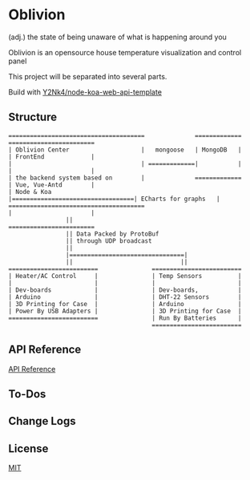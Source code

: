 # Oblivion
(adj.) the state of being unaware of what is happening around you

Oblivion is an opensource house temperature visualization and control panel

This project will be separated into several parts.

Build with [Y2Nk4/node-koa-web-api-template](https://github.com/Y2Nk4/node-koa-web-api-template)

## Structure
```
======================================              =============       ========================
| Oblivion Center                    |   mongoose   | MongoDB   |       | FrontEnd             |
|                                    | =============|           |       |                      |
| the backend system based on        |              =============       | Vue, Vue-Antd        |
| Node & Koa                         |==================================| ECharts for graphs   |
======================================                                  |                      |
                ||                                                      ========================
                || Data Packed by ProtoBuf
                || through UDP broadcast
                ||
                |================================|
                ||                              ||
=========================               =========================
| Heater/AC Control     |               | Temp Sensors          |
|                       |               |                       |
| Dev-boards            |               | Dev-boards,           |
| Arduino               |               | DHT-22 Sensors        |
| 3D Printing for Case  |               | Arduino               |
| Power By USB Adapters |               | 3D Printing for Case  |
=========================               | Run By Batteries      |
                                        =========================

```

## API Reference
[API Reference](./docs/api.md)

## To-Dos


## Change Logs


## License

[MIT](http://opensource.org/licenses/MIT)


